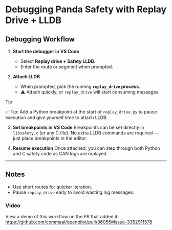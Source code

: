 # Debugging Panda Safety with Replay Drive + LLDB

## Debugging Workflow

1. **Start the debugger in VS Code**

    * Select **Replay drive + Safety LLDB**.
    * Enter the route or segment when prompted.

2. **Attach LLDB**

    * When prompted, pick the running **`replay_drive` process**.
    * ⚠️ Attach quickly, or `replay_drive` will start consuming messages.

> [!TIP]
> ✅ Tip: Add a Python breakpoint at the start of `replay_drive.py` to pause execution and give yourself time to attach LLDB.

3. **Set breakpoints in VS Code**
   Breakpoints can be set directly in `libsafety.c` (or any C file).
   No extra LLDB commands are required — just place breakpoints in the editor.

4. **Resume execution**
   Once attached, you can step through both Python and C safety code as CAN logs are replayed.

---

## Notes

* Use short routes for quicker iteration.
* Pause `replay_drive` early to avoid wasting log messages.

### Video

View a demo of this workflow on the PR that added it: https://github.com/commaai/openpilot/pull/36055#issue-3352911578